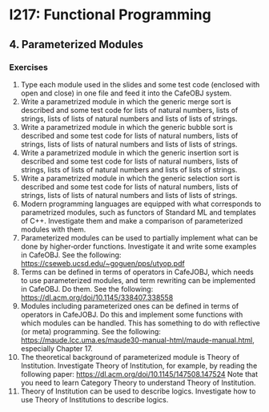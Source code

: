 # I217: Functional Programming
## 4. Parameterized Modules
### Exercises
1. Type each module used in the slides and some test code (enclosed with open and close) in one file and feed it into the CafeOBJ system.
2. Write a parametrized module in which the generic merge sort is described and some test code for lists of natural numbers, lists of strings, lists of lists of natural numbers and lists of lists of strings.
3. Write a parametrized module in which the generic bubble sort is described and some test code for lists of natural numbers, lists of strings, lists of lists of natural numbers and lists of lists of strings.
4. Write a parametrized module in which the generic insertion sort is described and some test code for lists of natural numbers, lists of strings, lists of lists of natural numbers and lists of lists of strings.
5. Write a parametrized module in which the generic selection sort is described and some test code for lists of natural numbers, lists of strings, lists of lists of natural numbers and lists of lists of strings.
6. Modern programming languages are equipped with what corresponds to parametrized modules, such as functors of Standard ML and templates of C++. Investigate them and make a comparison of parameterized modules with them.
7. Parameterized modules can be used to partially implement what can be done by higher‐order functions. Investigate it and write some examples in CafeOBJ. See the following: https://cseweb.ucsd.edu/~goguen/pps/utyop.pdf
8. Terms can be defined in terms of operators in CafeJOBJ, which needs to use parameterized modules, and term rewriting can be implemented in CafeOBJ. Do them. See the following: https://dl.acm.org/doi/10.1145/338407.338558
9. Modules including parameterized ones can be defined in terms of operators in CafeJOBJ. Do this and implement some functions with which modules can be handled. This has something to do with reflective (or meta) programming. See the following: https://maude.lcc.uma.es/maude30-manual-html/maude-manual.html, especially Chapter 17.
10. The theoretical background of parameterized module is Theory of Institution. Investigate Theory of Institution, for example, by reading the following paper: https://dl.acm.org/doi/10.1145/147508.147524 Note that you need to learn Category Theory to understand Theory of Institution.
11. Theory of Institution can be used to describe logics. Investigate how to use Theory of Institutions to describe logics.
